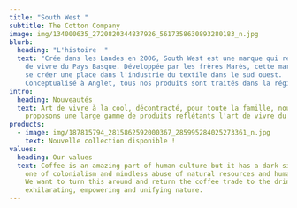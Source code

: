 ```yaml
---
title: "South West "
subtitle: The Cotton Company
image: img/134000635_2720820344837926_5617358630893280183_n.jpg
blurb:
  heading: "L'histoire  "
  text: "Crée dans les Landes en 2006, South West est une marque qui reflète l'art
    de vivre du Pays Basque. Développée par les frères Marès, cette marque a su
    se créer une place dans l'industrie du textile dans le sud ouest.
    Conceptualisé à Anglet, tous nos produits sont traités dans la région. "
intro:
  heading: Nouveautés
  text: Art de vivre à la cool, décontracté, pour toute la famille, nous vous
    proposons une large gamme de produits reflétants l'art de vivre du surf.
products:
  - image: img/187815794_2815862592000367_285995284025273361_n.jpg
    text: Nouvelle collection disponible !
values:
  heading: Our values
  text: Coffee is an amazing part of human culture but it has a dark side too –
    one of colonialism and mindless abuse of natural resources and human lives.
    We want to turn this around and return the coffee trade to the drink’s
    exhilarating, empowering and unifying nature.
---
```

